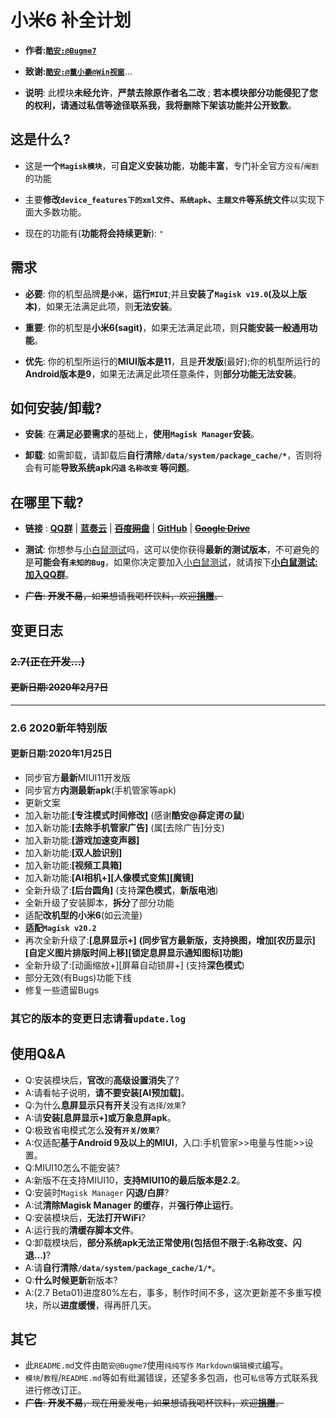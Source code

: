 小米6 补全计划
====
* **作者:[`酷安:`](http://www.coolapk.com/ "酷安官方网站")[`@Bugme7`](http://www.coolapk.com/u/1116584 "看看我的主页，点个关注吧~~")**

* **致谢:[`酷安:`](http://www.coolapk.com/ "酷安官方网站")[`@董小豪`](http://www.coolapk.com/u/1049374 "点击即可查看TA的个人主页")[`@Win视窗`](http://www.coolapk.com/u/641447 "点击即可查看TA的个人主页")**...

* **说明**: 此模块**未经允许**，**严禁去除原作者名二改** ; **若本模块部分功能侵犯了您的权利，请通过私信等途径联系我，我将删除下架该功能并公开致歉**。

## 这是什么?
* 这是**一个`Magisk模块`**，可**自定义安装功能**，**功能丰富**，专门补全官方`没有`/`阉割`的功能

* 主要**修改`device_features下的xml文件`、`系统apk`、`主题文件`等系统文件**以实现下面大多数功能。

* 现在的功能有(**功能将会持续更新**): `"`
## 需求
* **必要**: 你的机型品牌**是`小米`**，**运行`MIUI`**;并且**安装了`Magisk v19.0`(及以上版本)**，如果无法满足此项，则**无法安装**。

* **重要**: 你的机型是**小米6(sagit)**，如果无法满足此项，则**只能安装一般通用功能**。

* **优先**: 你的机型所运行的**MIUI版本是11**，且是**开发版**(最好);你的机型所运行的**Android版本是9**，如果无法满足此项任意条件，则**部分功能无法安装**。

## 如何安装/卸载?
* **安装**: 在**满足必要需求**的基础上，**使用`Magisk Manager`安装**。

* **卸载**: 如需卸载，请卸载后**自行清除`/data/system/package_cache/*`**，否则将会有可能**导致系统apk`闪退` `名称改变` 等问题**。

## 在哪里下载?
* **链接** : [**QQ群**](https://jq.qq.com/?_wv=1027&k=53lgoKq "参与讨论，反馈Bug，使用小白鼠版本") | [**蓝奏云**](https://www.lanzous.com/b0084z27c "国内网盘，下载最新正式版") | ~~[**百度网盘**](https://jq.qq.com/?_wv=1027&k=53lgoKq "国内限速网盘，下载最新正式版")~~ | [**GitHub**](https://github.com/Bugme7-Coolapk/COMP-Project/blob/master/newest_update.zip "在GitHub中下载最新正式版") | ~~[**Google Drive**](https://jq.qq.com/?_wv=1027&k=53lgoKq "404网盘，需要科学上网")~~

* **测试**: 你想参与[小白鼠测试](https://jq.qq.com/?_wv=1027&k=53lgoKq "点击加入QQ群，即可参与小白鼠测试")吗，这可以使你获得**最新的测试版本**，不可避免的是**可能会有`未知的Bug`**，如果你决定要加入[小白鼠测试](https://jq.qq.com/?_wv=1027&k=53lgoKq "点击加入QQ群，即可参与小白鼠测试")，就请按下[**小白鼠测试:加入QQ群**](https://jq.qq.com/?_wv=1027&k=53lgoKq "点击加入QQ群，即可参与小白鼠测试")。

* ~~**广告**: **开发不易**，如果想请我喝杯饮料，欢迎[**捐赠**](https://jq.qq.com/?_wv=1027&k=53lgoKq)。~~

## 变更日志
### ~~2.7(正在开发...)~~
#### ~~更新日期:2020年2月7日~~
----
### 2.6 2020新年特别版
#### 更新日期:2020年1月25日
* 同步官方**最新**MIUI11开发版
* 同步官方**内测最新apk**(手机管家等apk)
* 更新文案
* 加入新功能:**[专注模式时间修改]** (感谢**酷安@薛定谔の鼠**)
* 加入新功能:**[去除手机管家广告]** (属[去除广告]分支)
* 加入新功能:**[游戏加速变声器]**
* 加入新功能:**[双人脸识别]**
* 加入新功能:**[视频工具箱]**
* 加入新功能:**[AI相机+][人像模式变焦][魔镜]**
* 全新升级了:**[后台圆角]** (支持**深色模式**，**新版电池**)
* 全新升级了安装脚本，**拆分**了部分功能
* 适配**改机型的小米6**(如云流量)
* **适配`Magisk v20.2`**
* 再次全新升级了:**[息屏显示+]** **(同步官方最新版，支持换图，增加[农历显示][自定义图片排版时间上移][锁定息屏显示通知图标]功能)**
* 全新升级了:[动画缩放+][屏幕自动锁屏+] (支持**深色模式**)
* 部分无效(有Bugs)功能下线
* 修复一些遗留Bugs
### 其它的版本的变更日志请看`update.log`

## 使用Q&A
* Q:安装模块后，**官改**的**高级设置消失**了?
* A:请看帖子说明，**请不要安装[AI预加载]**。
* Q:为什么**息屏显示只有开关**没有`选择`/`效果`?
* A:请**安装[息屏显示+]或万象息屏apk**。
* Q:极致省电模式怎么**没有`开关`/`效果`**?
* A:仅适配**基于Android 9及以上的MIUI**，入口:手机管家>>电量与性能>>设置。
* Q:MIUI10怎么不能安装?
* A:新版不在支持MIUI10，**支持MIUI10的最后版本是2.2**。
* Q:安装时`Magisk Manager` **闪退/白屏**?
* A:试**清除Magisk Manager 的缓存**，并**强行停止运行**。
* Q:安装模块后，**无法打开WiFi**?
* A:运行我的**清缓存脚本文件**。
* Q:卸载模块后，**部分系统apk无法正常使用(包括但不限于:名称改变、闪退...)**?
* A:请**自行清除`/data/system/package_cache/1/*`**。
* Q:**什么时候更新**新版本?
* A:(2.7 Beta01)进度80%左右，事多，制作时间不多，这次更新差不多重写模块，所以**进度缓慢**，得再肝几天。

## 其它
* 此`README.md`文件由`酷安@Bugme7`使用`纯纯写作` `Markdown编辑模式`编写。
* `模块`/`教程`/`README.md`等如有纰漏错误，还望多多包涵，也可`私信`等方式联系我进行修改订正。
* ~~**广告**: **开发不易**，现在用爱发电，如果想请我喝杯饮料，欢迎[**捐赠**](https://jq.qq.com/?_wv=1027&k=53lgoKq)。~~
